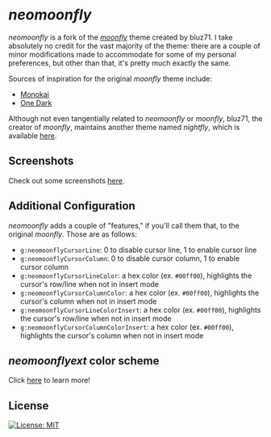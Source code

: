 # _neomoonfly_
_neomoonfly_ is a fork of the [_moonfly_](https://github.com/bluz71/vim-moonfly-colors)
theme created by bluz71. I take absolutely no credit for the vast majority of
the theme: there are a couple of minor modifications made to accommodate for
some of my personal preferences, but other than that, it's pretty much exactly
the same.

Sources of inspiration for the original _moonfly_ theme include:

- [Monokai](https://monokai.pro)
- [One Dark](https://github.com/atom/atom/tree/master/packages/one-dark-syntax)

Although not even tangentially related to _neomoonfly_ or _moonfly_, bluz71,
the creator of _moonfly_, maintains another theme named _nightfly_, which is
available [here](https://github.com/bluz71/vim-nightfly-guicolors).

## Screenshots
Check out some screenshots [here](./screenshots/readme.md).

## Additional Configuration
_neomoonfly_ adds a couple of "features," if you'll call them that, to the
original _moonfly_. Those are as follows:
- `g:neomoonflyCursorLine`: 0 to disable cursor line, 1 to enable cursor line
- `g:neomoonflyCursorColumn`: 0 to disable cursor column, 1 to enable cursor column
- `g:neomoonflyCursorLineColor`: a hex color (ex. `#00ff00`), highlights the
  cursor's row/line when not in insert mode
- `g:neomoonflyCursorColumnColor`: a hex color (ex. `#00ff00`), highlights the
  cursor's column when not in insert mode
- `g:neomoonflyCursorLineColorInsert`: a hex color (ex. `#00ff00`),
  highlights the cursor's row/line when not in insert mode
- `g:neomoonflyCursorColumnColorInsert`: a hex color (ex. `#00ff00`),
  highlights the cursor's column when not in insert mode

## _neomoonflyext_ color scheme
Click [here](./neomoonflyext.md) to learn more!

## License
[![License: MIT](https://img.shields.io/badge/License-MIT-blue.svg)](https://opensource.org/licenses/MIT)

